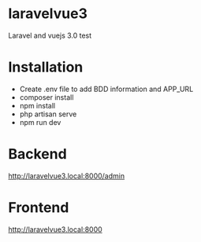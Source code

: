# laravelvue3
 Laravel and vuejs 3.0 test

# Installation
- Create .env file to add BDD information and APP_URL
- composer install
- npm install
- php artisan serve 
- npm run dev

# Backend 
http://laravelvue3.local:8000/admin

# Frontend
http://laravelvue3.local:8000

